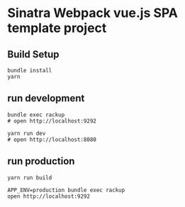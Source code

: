 # Sinatra Webpack vue.js SPA template project

## Build Setup
```
bundle install
yarn
```

## run development
```
bundle exec rackup
# open http://localhost:9292

yarn run dev
# open http://localhost:8080
```

## run production
```
yarn run build

APP_ENV=production bundle exec rackup
open http://localhost:9292
```

